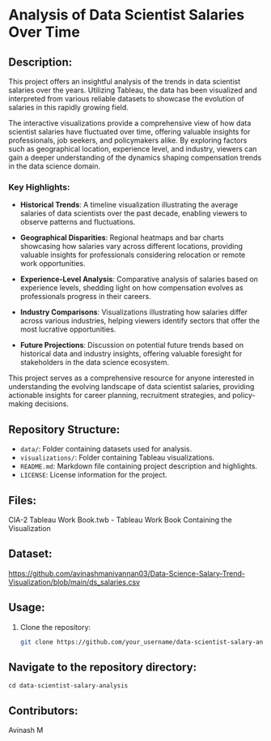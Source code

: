 # Analysis of Data Scientist Salaries Over Time

## Description:

This project offers an insightful analysis of the trends in data scientist salaries over the years. Utilizing Tableau, the data has been visualized and interpreted from various reliable datasets to showcase the evolution of salaries in this rapidly growing field.

The interactive visualizations provide a comprehensive view of how data scientist salaries have fluctuated over time, offering valuable insights for professionals, job seekers, and policymakers alike. By exploring factors such as geographical location, experience level, and industry, viewers can gain a deeper understanding of the dynamics shaping compensation trends in the data science domain.

### Key Highlights:

- **Historical Trends**: A timeline visualization illustrating the average salaries of data scientists over the past decade, enabling viewers to observe patterns and fluctuations.

- **Geographical Disparities**: Regional heatmaps and bar charts showcasing how salaries vary across different locations, providing valuable insights for professionals considering relocation or remote work opportunities.

- **Experience-Level Analysis**: Comparative analysis of salaries based on experience levels, shedding light on how compensation evolves as professionals progress in their careers.

- **Industry Comparisons**: Visualizations illustrating how salaries differ across various industries, helping viewers identify sectors that offer the most lucrative opportunities.

- **Future Projections**: Discussion on potential future trends based on historical data and industry insights, offering valuable foresight for stakeholders in the data science ecosystem.

This project serves as a comprehensive resource for anyone interested in understanding the evolving landscape of data scientist salaries, providing actionable insights for career planning, recruitment strategies, and policy-making decisions.

## Repository Structure:

- `data/`: Folder containing datasets used for analysis.
- `visualizations/`: Folder containing Tableau visualizations.
- `README.md`: Markdown file containing project description and highlights.
- `LICENSE`: License information for the project.

## Files:

CIA-2 Tableau Work Book.twb - Tableau Work Book Containing the Visualization

## Dataset:

https://github.com/avinashmanivannan03/Data-Science-Salary-Trend-Visualization/blob/main/ds_salaries.csv

## Usage:

1. Clone the repository:

   ```bash
   git clone https://github.com/your_username/data-scientist-salary-analysis.git


## Navigate to the repository directory:

   `cd data-scientist-salary-analysis`


## Contributors:

Avinash M
